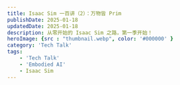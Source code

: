 ```yaml
---
title: Isaac Sim 一百讲（2）：万物皆 Prim
publishDate: 2025-01-18
updatedDate: 2025-01-18
description: 从零开始的 Isaac Sim 之路，第一季开始！
heroImage: {src : "thumbnail.webp", color: '#000000' }
category: 'Tech Talk'
tags:
    - 'Tech Talk'
    - 'Embodied AI'
    - Isaac Sim
---
```

